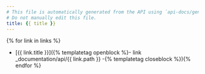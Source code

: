 ```yaml
---
# This file is automatically generated from the API using `api-docs/generate.py`
# Do not manually edit this file.
title: {{ title }}
---
```


{% for link in links %}
- [{{ link.title }}]({% templatetag openblock %}- link _documentation/api/{{ link.path }} -{% templatetag closeblock %}){% endfor %}

